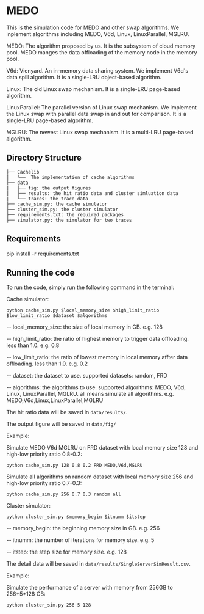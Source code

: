 # MEDO

This is the simulation code for MEDO and other swap algorithms. We inplement algorithms including MEDO, V6d, Linux, LinuxParallel, MGLRU.

MEDO: The algorithm proposed by us. It is the subsystem of cloud memory pool. MEDO manges the data offloading of the memory node in the memory pool.

V6d: Vienyard. An in-memory data sharing system. We implement V6d's data spill algorithm. It is a single-LRU object-based algorithm.

Linux: The old Linux swap mechanism. It is a single-LRU page-based algorithm.

LinuxParallel: The parallel version of Linux swap mechanism. We implement the Linux swap with parallel data swap in and out for comparison. It is a single-LRU page-based algorithm.

MGLRU: The newest Linux swap mechanism. It is a multi-LRU page-based algorithm.

## Directory Structure
```
├── Cachelib
|   └──  The implementation of cache algorithms
├── data
|   ├── fig: the output figures
|   ├── results: the hit ratio data and cluster simluation data
|   └── traces: the trace data
├── cache_sim.py: the cache simulator
├── cluster_sim.py: the cluster simulator
├── requirements.txt: the required packages
├── simulator.py: the simulator for two traces
```

## Requirements
pip install -r requirements.txt

## Running the code
To run the code, simply run the following command in the terminal:

Cache simulator:
```
python cache_sim.py $local_memory_size $high_limit_ratio $low_limit_ratio $dataset $algorithms
```
-- local_memory_size: the size of local memory in GB. e.g. 128

-- high_limit_ratio: the ratio of highest memory to trigger data offloading. less than 1.0. e.g. 0.8

-- low_limit_ratio: the ratio of lowest memory in local memory affter data offloading. less than 1.0. e.g. 0.2

-- dataset: the dataset to use. supported datasets: random, FRD

-- algorithms: the algorithms to use. supported algorithms: MEDO, V6d, Linux, LinuxParallel, MGLRU. all means simulate all algorithms. e.g. MEDO,V6d,Linux,LinuxParallel,MGLRU

The hit ratio data will be saved in `data/results/`.

The output figure will be saved in `data/fig/`

Example:

Simulate MEDO V6d MGLRU on FRD dataset with local memory size 128 and high-low priority ratio 0.8-0.2:
```
python cache_sim.py 128 0.8 0.2 FRD MEDO,V6d,MGLRU

```
Simulate all algorithms on random dataset with local memory size 256 and high-low priority ratio 0.7-0.3:
```
python cache_sim.py 256 0.7 0.3 random all
```



Cluster simulator:
```
python cluster_sim.py $memory_begin $itnumm $itstep
```
-- memory_begin: the beginning memory size in GB. e.g. 256

-- itnumm: the number of iterations for memory size. e.g. 5

-- itstep: the step size for memory size. e.g. 128

The detail data will be saved in `data/results/SingleServerSimResult.csv`.

Example:

Simulate the performance of a server with memory from 256GB to 256+5*128 GB:
```
python cluster_sim.py 256 5 128
```
